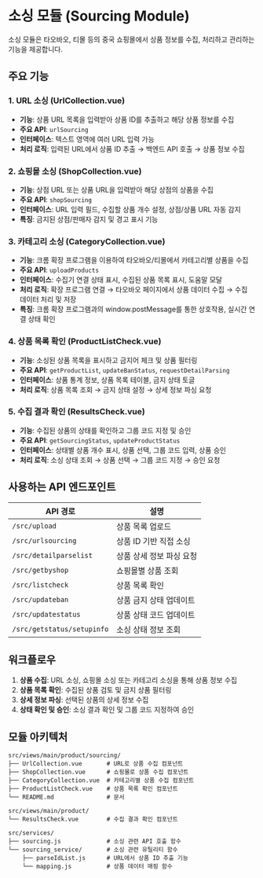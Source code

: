 # 소싱 모듈 (Sourcing Module)

소싱 모듈은 타오바오, 티몰 등의 중국 쇼핑몰에서 상품 정보를 수집, 처리하고 관리하는 기능을 제공합니다.

## 주요 기능

### 1. URL 소싱 (UrlCollection.vue)
- **기능**: 상품 URL 목록을 입력받아 상품 ID를 추출하고 해당 상품 정보를 수집
- **주요 API**: `urlSourcing`
- **인터페이스**: 텍스트 영역에 여러 URL 입력 가능
- **처리 로직**: 입력된 URL에서 상품 ID 추출 → 백엔드 API 호출 → 상품 정보 수집

### 2. 쇼핑몰 소싱 (ShopCollection.vue)
- **기능**: 상점 URL 또는 상품 URL을 입력받아 해당 상점의 상품을 수집
- **주요 API**: `shopSourcing`
- **인터페이스**: URL 입력 필드, 수집할 상품 개수 설정, 상점/상품 URL 자동 감지
- **특징**: 금지된 상점/판매자 감지 및 경고 표시 기능

### 3. 카테고리 소싱 (CategoryCollection.vue)
- **기능**: 크롬 확장 프로그램을 이용하여 타오바오/티몰에서 카테고리별 상품을 수집
- **주요 API**: `uploadProducts`
- **인터페이스**: 수집기 연결 상태 표시, 수집된 상품 목록 표시, 도움말 모달
- **처리 로직**: 확장 프로그램 연결 → 타오바오 페이지에서 상품 데이터 수집 → 수집 데이터 처리 및 저장
- **특징**: 크롬 확장 프로그램과의 window.postMessage를 통한 상호작용, 실시간 연결 상태 확인

### 4. 상품 목록 확인 (ProductListCheck.vue)
- **기능**: 소싱된 상품 목록을 표시하고 금지어 체크 및 상품 필터링
- **주요 API**: `getProductList`, `updateBanStatus`, `requestDetailParsing`
- **인터페이스**: 상품 통계 정보, 상품 목록 테이블, 금지 상태 토글
- **처리 로직**: 상품 목록 조회 → 금지 상태 설정 → 상세 정보 파싱 요청

### 5. 수집 결과 확인 (ResultsCheck.vue)
- **기능**: 수집된 상품의 상태를 확인하고 그룹 코드 지정 및 승인
- **주요 API**: `getSourcingStatus`, `updateProductStatus`
- **인터페이스**: 상태별 상품 개수 표시, 상품 선택, 그룹 코드 입력, 상품 승인
- **처리 로직**: 소싱 상태 조회 → 상품 선택 → 그룹 코드 지정 → 승인 요청

## 사용하는 API 엔드포인트

| API 경로 | 설명 |
|----------|------|
| `/src/upload` | 상품 목록 업로드 |
| `/src/urlsourcing` | 상품 ID 기반 직접 소싱 |
| `/src/detailparselist` | 상품 상세 정보 파싱 요청 |
| `/src/getbyshop` | 쇼핑몰별 상품 조회 |
| `/src/listcheck` | 상품 목록 확인 |
| `/src/updateban` | 상품 금지 상태 업데이트 |
| `/src/updatestatus` | 상품 상태 코드 업데이트 |
| `/src/getstatus/setupinfo` | 소싱 상태 정보 조회 |

## 워크플로우

1. **상품 수집**: URL 소싱, 쇼핑몰 소싱 또는 카테고리 소싱을 통해 상품 정보 수집
2. **상품 목록 확인**: 수집된 상품 검토 및 금지 상품 필터링
3. **상세 정보 파싱**: 선택된 상품의 상세 정보 수집
4. **상태 확인 및 승인**: 소싱 결과 확인 및 그룹 코드 지정하여 승인

## 모듈 아키텍처

```
src/views/main/product/sourcing/
├── UrlCollection.vue       # URL로 상품 수집 컴포넌트
├── ShopCollection.vue      # 쇼핑몰로 상품 수집 컴포넌트
├── CategoryCollection.vue  # 카테고리별 상품 수집 컴포넌트
├── ProductListCheck.vue    # 상품 목록 확인 컴포넌트
└── README.md               # 문서

src/views/main/product/
└── ResultsCheck.vue        # 수집 결과 확인 컴포넌트

src/services/
├── sourcing.js             # 소싱 관련 API 호출 함수
└── sourcing_service/       # 소싱 관련 유틸리티 함수
    ├── parseIdList.js      # URL에서 상품 ID 추출 기능
    └── mapping.js          # 상품 데이터 매핑 함수